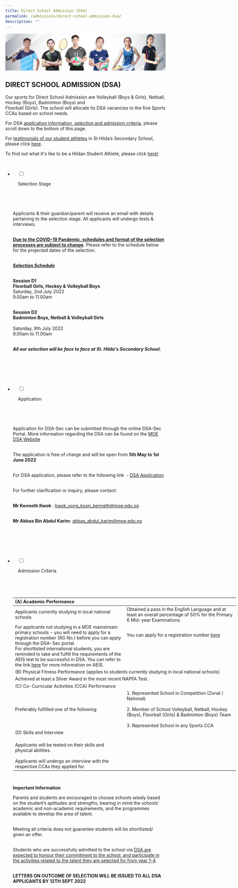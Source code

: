 ```yaml
---
title: Direct School Admission (DSA)
permalink: /admissions/direct-school-admission-dsa/
description: ""
---
```

![](/images/Admissions/DSA%20Banner.jpg)

DIRECT SCHOOL ADMISSION (DSA)
-----------------------------

Our sports for Direct School Admission are Volleyball (Boys & Girls), Netball, Hockey (Boys), Badminton (Boys) and  
Floorball (Girls). The school will allocate its DSA vacancies to the five Sports CCAs based on school needs.

For DSA <u>application information, selection and admission criteria</u>, please scroll down to the bottom of this page.

For <u>testimonials of our student athletes</u> in St Hilda’s Secondary School, please click [here](/files/DSA%20Message%20%20Testimonial%20Brochure.pdf). 

To find out what it's like to be a Hildan Student Athlete, please click [here!](https://sites.google.com/moe.edu.sg/hildanstudentathlete/home)




<ul class="jekyllcodex_accordion">

  <li>

    <input type="checkbox" id="accordion1">

    <label for="accordion1">Selection Stage</label>

    <div>

      <p>Applicants & their guardian/parent will receive an email with details pertaining to the selection stage. All applicants will undergo tests & interviews. <br><br>

<b><u>Due to the COVID-19 Pandemic, schedules and format of the selection processes are subject to change</u></b>. Please refer to the schedule below for the projected dates of the selection. <br><br>

<b><u>Selection Schedule</u></b> <br><br>

<b>Session D1</b>  <br>
<b>Floorball Girls, Hockey & Volleyball Boys</b> <br>
Saturday, 2nd July 2022  <br>
9.00am to 11.00am <br> <br>

  

<b>Session D2</b>  <br>
<b>Badminton Boys, Netball & Volleyball Girls</b> <br>  
Saturday, 9th July 2022  <br>
9.00am to 11.00am<br> <br>

  

<b><i>All our selection will be face to face at St. Hilda's Secondary School.</i></b>				
			
</p>

    </div>

</li>  

  <li>

    <input type="checkbox" id="accordion2">

    <label for="accordion2">Application</label>

    <div>

      <p>Application for DSA-Sec can be submitted through the online DSA-Sec Portal. More information regarding the DSA can be found on the <a href="https://www.moe.gov.sg/secondary/dsa">MOE DSA Website</a> <br> <br>

  

The application is free of charge and will be open from <b>5th May to 1st June 2022</b> <br> <br>

  

For DSA application, please refer to the following link  -
<a href="https://www.moe.gov.sg/secondary/dsa/application">DSA Application</a>				<br><br>

For further clarification or inquiry, please contact: <br><br>

<b>Mr Kenneth Kwok</b> : <a href="mailto:kwok_yong_koon_kenneth@moe.edu.sg">kwok_yong_koon_kenneth@moe.edu.sg</a> <br> <br>

<b>Mr Abbas Bin Abdul Karim</b>: <a href="mailto:abbas_abdul_karim@moe.edu.sg">abbas_abdul_karim@moe.edu.sg</a></p>

    </div>

  </li>

  <li>

    <input type="checkbox" id="accordion3">

    <label for="accordion3">Admission Criteria</label>

    <div>

      <p>

<table style="undefined;table-layout: fixed; width: 702px">
<colgroup>
<col style="width: 351px">
<col style="width: 351px">
</colgroup>
<thead>
  <tr>
    <th colspan="2">(A) Academic Performance</th>
  </tr>
</thead>
<tbody>
  <tr>
    <td>Applicants currently studying in local national schools</td>
    <td>Obtained a pass in the English Language and at least an overall percentage of 50% for the Primary 6 Mid-year Examinations.</td>
  </tr>
  <tr>
    <td>For applicants not studying in a MOE mainstream primary schools - you will need to apply for a registration number (RG No.) before you can apply through the DSA-Sec portal.<br>For shortlisted international students, you are reminded to take and fulfill the requirements of the AEIS test to be successful in DSA. You can refer to the link <a href="https://www.moe.gov.sg/international-students/aeis">here</a> for more information on AEIS.</td>
    <td>You can apply for a registration number <a href="https://www.moe.gov.sg/secondary/dsa/application?pt=Non-mainstream%20school">here</a><br><br><br><br><br></td>
  </tr>
  <tr>
    <td colspan="2">(B) Physical Fitness Performance (applies to students currently studying in local national schools)</td>
  </tr>
  <tr>
    <td colspan="2">Achieved at least a Silver Award in the most recent NAPFA Test.<br></td>
  </tr>
  <tr>
    <td colspan="2">(C) Co-Curricular Activities (CCA) Performance</td>
  </tr>
  <tr>
    <td>Preferably fulfilled one of the following:</td>
    <td>1. Represented School in Competition (Zonal / National) <br><br>2. Member of School Volleyball, Netball, Hockey (Boys), Floorball (Girls) &amp; Badminton (Boys) Team<br><br>3. Represented School in any Sports CCA</td>
  </tr>
  <tr>
    <td colspan="2">(D) Skills and Interview</td>
  </tr>
  <tr>
    <td><br>Applicants will be tested on their skills and physical abilities.<br><br>Applicants will undergo an interview with the respective CCAs they applied for.<br></td>
    <td></td>
  </tr>
</tbody>
</table>

<br>
			
<b>Important Information</b>  
  
Parents and students are encouraged to choose schools wisely based on the student’s aptitudes and strengths, bearing in mind the schools’ academic and non-academic requirements, and the programmes available to develop the area of talent.   <br><br>
  
Meeting all criteria does not guarantee students will be shortlisted/ given an offer.  <br><br>
  
Students who are successfully admitted to the school via <u>DSA are expected to honour their commitment to the school, and participate in the activities related to the talent they are selected for from year 1-4</u>. <br>  <br>
			
<b>LETTERS ON OUTCOME OF SELECTION WILL BE ISSUED TO ALL DSA APPLICANTS BY 12TH SEPT 2022</b>			

      </p>

    </div>

  </li>

</ul>